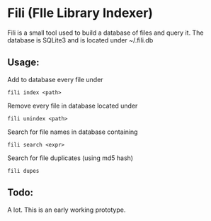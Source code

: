 Fili (FIle Library Indexer)
===========================

Fili is a small tool used to build a database of files and query it. The 
database is SQLite3 and is located under ~/.fili.db

Usage:
------

Add to database every file under <path>
    
    fili index <path>

Remove every file in database located under <path>

    fili unindex <path>

Search for file names in database containing <expr>

    fili search <expr>

Search for file duplicates (using md5 hash)

    fili dupes


Todo:
-----

A lot. This is an early working prototype.
